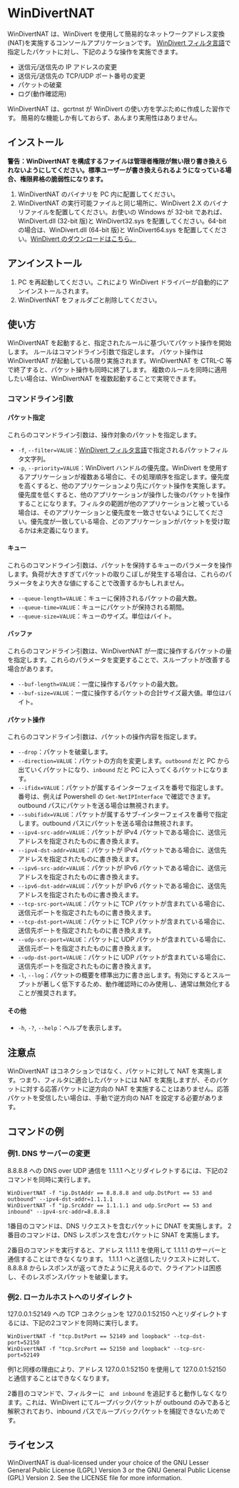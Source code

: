 # WinDivertNAT
WinDivertNAT は、WinDivert を使用して簡易的なネットワークアドレス変換(NAT)を実施するコンソールアプリケーションです。
[WinDivert フィルタ言語](https://reqrypt.org/windivert-doc.html#filter_language)で指定したパケットに対し、下記のような操作を実施できます。
 - 送信元/送信先の IP アドレスの変更
 - 送信元/送信先の TCP/UDP ポート番号の変更
 - パケットの破棄
 - ログ(動作確認用)

WinDivertNAT は、gcrtnst が WinDivert の使い方を学ぶために作成した習作です。
簡易的な機能しか有しておらず、あんまり実用性はありません。

## インストール
**警告：WinDivertNAT を構成するファイルは管理者権限が無い限り書き換えられないようにしてください。標準ユーザーが書き換えられるようになっている場合、権限昇格の脆弱性になります。**

1. WinDivertNAT のバイナリを PC 内に配置してください。
1. WinDivertNAT の実行可能ファイルと同じ場所に、WinDivert 2.X のバイナリファイルを配置してください。お使いの Windows が 32-bit であれば、WinDivert.dll (32-bit 版)と WinDivert32.sys を配置してください。64-bit の場合は、WinDivert.dll (64-bit 版)と WinDivert64.sys を配置してください。[WinDivert のダウンロードはこちら。](https://reqrypt.org/windivert.html)

## アンインストール
1. PC を再起動してください。これにより WinDivert ドライバーが自動的にアンインストールされます。
1. WinDivertNAT をフォルダごと削除してください。

## 使い方
WinDivertNAT を起動すると、指定されたルールに基づいてパケット操作を開始します。
ルールはコマンドライン引数で指定します。
パケット操作は WinDivertNAT が起動している限り実施されます。WinDivertNAT を CTRL-C 等で終了すると、パケット操作も同時に終了します。
複数のルールを同時に適用したい場合は、WinDivertNAT を複数起動することで実現できます。

### コマンドライン引数
#### パケット指定
これらのコマンドライン引数は、操作対象のパケットを指定します。

 - `-f`, `--filter=VALUE`：[WinDivert フィルタ言語](https://reqrypt.org/windivert-doc.html#filter_language)で指定されるパケットフィルタ文字列。
 - `-p`, `--priority=VALUE`：WinDivert ハンドルの優先度。WinDivert を使用するアプリケーションが複数ある場合に、その処理順序を指定します。優先度を高くすると、他のアプリケーションより先にパケット操作を実施します。優先度を低くすると、他のアプリケーションが操作した後のパケットを操作することになります。フィルタの範囲が他のアプリケーションと被っている場合は、そのアプリケーションと優先度を一致させないようにしてください。優先度が一致している場合、どのアプリケーションがパケットを受け取るかは未定義になります。

#### キュー
これらのコマンドライン引数は、パケットを保持するキューのパラメータを操作します。負荷が大きすぎてパケットの取りこぼしが発生する場合は、これらのパラメータをより大きな値にすることで改善するかもしれません。

 - `--queue-length=VALUE`：キューに保持されるパケットの最大数。
 - `--queue-time=VALUE`：キューにパケットが保持される期間。
 - `--queue-size=VALUE`：キューのサイズ。単位はバイト。

#### バッファ
これらのコマンドライン引数は、WinDivertNAT が一度に操作するパケットの量を指定します。これらのパラメータを変更することで、スループットが改善する場合があります。

 - `--buf-length=VALUE`：一度に操作するパケットの最大数。
 - `--buf-size=VALUE`：一度に操作するパケットの合計サイズ最大値。単位はバイト。

#### パケット操作
これらのコマンドライン引数は、パケットの操作内容を指定します。

 - `--drop`：パケットを破棄します。
 - `--direction=VALUE`：パケットの方向を変更します。`outbound` だと PC から出ていくパケットになり、`inbound` だと PC に入ってくるパケットになります。
 - `--ifidx=VALUE`：パケットが属するインターフェイスを番号で指定します。番号は、例えば Powershell の `Get-NetIPInterface` で確認できます。outbound パスにパケットを送る場合は無視されます。
 - `--subifidx=VALUE`：パケットが属するサブ-インターフェイスを番号で指定します。outbound パスにパケットを送る場合は無視されます。
 - `--ipv4-src-addr=VALUE`：パケットが IPv4 パケットである場合に、送信元アドレスを指定されたものに書き換えます。
 - `--ipv4-dst-addr=VALUE`：パケットが IPv4 パケットである場合に、送信先アドレスを指定されたものに書き換えます。
 - `--ipv6-src-addr=VALUE`：パケットが IPv6 パケットである場合に、送信元アドレスを指定されたものに書き換えます。
 - `--ipv6-dst-addr=VALUE`：パケットが IPv6 パケットである場合に、送信先アドレスを指定されたものに書き換えます。
 - `--tcp-src-port=VALUE`：パケットに TCP パケットが含まれている場合に、送信元ポートを指定されたものに書き換えます。
 - `--tcp-dst-port=VALUE`：パケットに TCP パケットが含まれている場合に、送信先ポートを指定されたものに書き換えます。
 - `--udp-src-port=VALUE`：パケットに UDP パケットが含まれている場合に、送信元ポートを指定されたものに書き換えます。
 - `--udp-dst-port=VALUE`：パケットに UDP パケットが含まれている場合に、送信先ポートを指定されたものに書き換えます。
 - `-l`, `--log`：パケットの概要を標準出力に書き出します。有効にするとスループットが著しく低下するため、動作確認時にのみ使用し、通常は無効化することが推奨されます。

#### その他
 - `-h`, `-?`, `--help`：ヘルプを表示します。

## 注意点
WinDivertNAT はコネクションではなく、パケットに対して NAT を実施します。つまり、フィルタに適合したパケットには NAT を実施しますが、そのパケットに対する応答パケットに逆方向の NAT を実施することはありません。応答パケットを受信したい場合は、手動で逆方向の NAT を設定する必要があります。

## コマンドの例
### 例1. DNS サーバーの変更
8.8.8.8 への DNS over UDP 通信を 1.1.1.1 へとリダイレクトするには、下記の2コマンドを同時に実行します。

```
WinDivertNAT -f "ip.DstAddr == 8.8.8.8 and udp.DstPort == 53 and outbound" --ipv4-dst-addr=1.1.1.1
WinDivertNAT -f "ip.SrcAddr == 1.1.1.1 and udp.SrcPort == 53 and inbound" --ipv4-src-addr=8.8.8.8
```

1番目のコマンドは、DNS リクエストを含むパケットに DNAT を実施します。
2番目のコマンドは、DNS レスポンスを含むパケットに SNAT を実施します。

2番目のコマンドを実行すると、アドレス 1.1.1.1 を使用して 1.1.1.1 のサーバーと通信することはできなくなります。
1.1.1.1 へと送信したリクエストに対して、8.8.8.8 からレスポンスが返ってきたように見えるので、クライアントは困惑し、そのレスポンスパケットを破棄します。

### 例2. ローカルホストへのリダイレクト
127.0.0.1:52149 への TCP コネクションを 127.0.0.1:52150 へとリダイレクトするには、下記の2コマンドを同時に実行します。

```
WinDivertNAT -f "tcp.DstPort == 52149 and loopback" --tcp-dst-port=52150
WinDivertNAT -f "tcp.SrcPort == 52150 and loopback" --tcp-src-port=52149
```

例1と同様の理由により、アドレス 127.0.0.1:52150 を使用して 127.0.0.1:52150 と通信することはできなくなります。

2番目のコマンドで、フィルターに ` and inbound` を追記すると動作しなくなります。これは、WinDivert にてループバックパケットが outbound のみであると解釈されており、inbound パスでループバックパケットを捕捉できないためです。

## ライセンス
WinDivertNAT is dual-licensed under your choice of the GNU Lesser General Public License (LGPL) Version 3 or the GNU General Public License (GPL) Version 2.
See the LICENSE file for more information.
